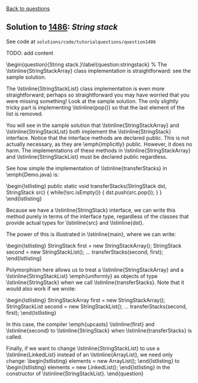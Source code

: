 [Back to questions](../README.md)

## Solution to [1486](../questions/1486): *String stack*

See code at `solutions/code/tutorialquestions/question1486`

TODO: add content

\begin{question}{String stack.}\label{question:stringstack}
%
The \lstinline{StringStackArray} class implementation is straightforward: see the sample solution.

The \lstinline{StringStackList} class implementation is even more straightforward; perhaps so straightforward you may have
worried that you were missing something!  Look at the sample solution.  The only slightly tricky part is implementing \lstinline{pop()}
so that the last element of the list is removed.

You will see in the sample solution that \lstinline{StringStackArray} and \lstinline{StringStackList} both implement
the \lstinline{StringStack} interface.  Notice that the interface methods are declared public.  This is not actually
necessary, as they are \emph{implicitly} public.  However, it does no harm.  The implementations of these methods in
\lstinline{StringStackArray} and \lstinline{StringStackList} must be declared public regardless.

See how simple the implementation of \lstinline{transferStacks} in \emph{Demo.java} is:

\begin{lstlisting}
public static void transferStacks(StringStack dst, StringStack src) {
  while(!src.isEmpty()) {
    dst.push(src.pop());
  }
}
\end{lstlisting}

Because we have a \lstinline{StringStack} interface, we can write this method purely in terms of the interface
type, regardless of the classes that provide actual types for \lstinline{src} and \lstinline{dst}.

The power of this is illustrated in \lstinline{main}, where we can write:

\begin{lstlisting}
StringStack first = new StringStackArray();
StringStack second = new StringStackList();
...
transferStacks(second, first);
\end{lstlisting}

Polymorphism here allows us to treat a \lstinline{StringStackArray} and a \lstinline{StringStackList} \emph{uniformly}
as objects of type \lstinline{StringStack} when we call \lstinline{transferStacks}.  Note that it would also work if we wrote:

\begin{lstlisting}
StringStackArray first = new StringStackArray();
StringStackList second = new StringStackList();
...
transferStacks(second, first);
\end{lstlisting}

In this case, the compiler \emph{upcasts} \lstinline{first} and \lstinline{second} to \lstinline{StringStack} when \lstinline{transferStacks} is called.

Finally, if we want to change \lstinline{StringStackList} to use a \lstinline{LinkedList} instead of an \lstinline{ArrayList}, we need only change:
\begin{lstlisting}
elements = new ArrayList<String>();
\end{lstlisting}
to
\begin{lstlisting}
elements = new LinkedList<String>();
\end{lstlisting}
in the constructor of \lstinline{StringStackList}.
\end{question}
